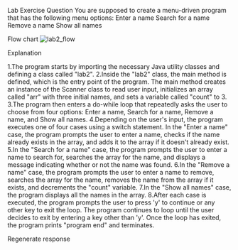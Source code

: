 Lab Exercise Question
You are supposed to create a menu-driven program that has the following menu options:
Enter a name
Search for a name
Remove a name
Show all names

Flow chart
![lab2_flow](https://github.com/Malavika2505/22122131-MDS273L-JAVA/assets/118505120/ad840bdd-8a07-4f18-b880-dcbd4c0a1dd0)



Explanation

1.The program starts by importing the necessary Java utility classes and defining a class called "lab2".
2.Inside the "lab2" class, the main method is defined, which is the entry point of the program. The main method creates an instance of the Scanner class to read user input, initializes an array called "arr" with three initial names, and sets a variable called "count" to 3.
3.The program then enters a do-while loop that repeatedly asks the user to choose from four options: Enter a name, Search for a name, Remove a name, and Show all names.
4.Depending on the user's input, the program executes one of four cases using a switch statement.
In the "Enter a name" case, the program prompts the user to enter a name, checks if the name already exists in the array, and adds it to the array if it doesn't already exist.
5.In the "Search for a name" case, the program prompts the user to enter a name to search for, searches the array for the name, and displays a message indicating whether or not the name was found.
6.In the "Remove a name" case, the program prompts the user to enter a name to remove, searches the array for the name, removes the name from the array if it exists, and decrements the "count" variable.
7.In the "Show all names" case, the program displays all the names in the array.
8.After each case is executed, the program prompts the user to press 'y' to continue or any other key to exit the loop.
The program continues to loop until the user decides to exit by entering a key other than 'y'.
Once the loop has exited, the program prints "program end" and terminates.





Regenerate response
